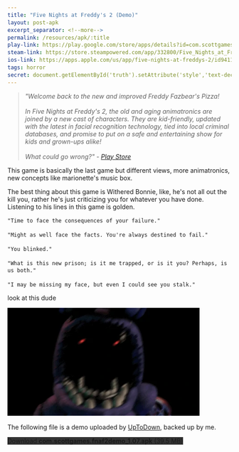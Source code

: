 ```yaml
---
title: "Five Nights at Freddy's 2 (Demo)"
layout: post-apk
excerpt_separator: <!--more-->
permalink: /resources/apk/:title
play-link: https://play.google.com/store/apps/details?id=com.scottgames.fnaf2
steam-link: https://store.steampowered.com/app/332800/Five_Nights_at_Freddys_2/
ios-link: https://apps.apple.com/us/app/five-nights-at-freddys-2/id941143328
tags: horror
secret: document.getElementById('truth').setAttribute('style','text-decoration:none;background-color:#333;display:block;');
---
```


> _"Welcome back to the new and improved Freddy Fazbear's Pizza! <br><br>In Five Nights at Freddy's 2, the old and aging animatronics are joined by a new cast of characters. They are kid-friendly, updated with the latest in facial recognition technology, tied into local criminal databases, and promise to put on a safe and entertaining show for kids and grown-ups alike! <br><br>What could go wrong?" - <a href="https://play.google.com/store/apps/details?id=com.scottgames.fnaf2" target="_blank">Play Store</a>_

This game is basically the last game but different views, more animatronics, new concepts like marionette's music box. 

The best thing about this game is Withered Bonnie, like, he's not all out the kill you, rather he's just criticizing you for whatever you have done. Listening to his lines in this game is golden.

``` console
"Time to face the consequences of your failure."

"Might as well face the facts. You're always destined to fail."

"You blinked."

"What is this new prison; is it me trapped, or is it you? Perhaps, is us both."

"I may be missing my face, but even I could see you stalk."
```

look at this dude

<img src="/static/images/Withered_Bonnie_Jumpscare.webp">

The following file is a demo uploaded by <a href="https://five-nights-at-freddys-2.en.uptodown.com/android" target="_blank">UpToDown</a>, backed up by me.

<div class="text-center">
    <a class="btn btn-dark btn-block w-100" onclick='apk("com.scottgames.fnaf2demo_1.07.apk")' target="_blank" style="text-decoration: none; background-color: #333;"> Download <b>com.scottgames.fnaf2demo_1.07.apk</b> (39.5 MB)</a><br>
    <a id="truth" class="btn btn-dark btn-block w-100" onclick='apk("com.scottgames.fnaf2_2.0.4.apk")' target="_blank" style="text-decoration: none; background-color: #333; display: none;"> Download <b>com.scottgames.fnaf2_2.0.4.apk</b> (109 MB)</a>
</div>
